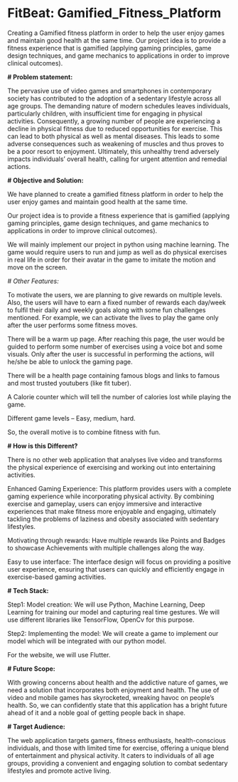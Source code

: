 # FitBeat: Gamified_Fitness_Platform
Creating a Gamified fitness platform in order to help the user enjoy games and maintain good health at the same time.  Our project idea is to provide a fitness experience that is gamified (applying gaming principles, game design techniques, and game mechanics to applications in order to improve clinical outcomes).

**# Problem statement:**

The pervasive use of video games and smartphones in contemporary society has contributed to the adoption of a sedentary lifestyle across all age groups. The demanding nature of modern schedules leaves individuals, particularly children, with insufficient time for engaging in physical activities. Consequently, a growing number of people are experiencing a decline in physical fitness due to reduced opportunities for exercise. This can lead to both physical as well as mental diseases. This leads to some adverse consequences such as weakening of muscles and thus proves to be a poor resort to enjoyment. Ultimately, this unhealthy trend adversely impacts individuals’ overall health, calling for urgent attention and remedial actions.

**# Objective and Solution:**

We have planned to create a gamified fitness platform in order to help the user enjoy games and maintain good health at the same time.

Our project idea is to provide a fitness experience that is gamified (applying gaming principles, game design techniques, and game mechanics to applications in order to improve clinical outcomes).

We will mainly implement our project in python using machine learning. The game would require users to run and jump as well as do physical exercises in real life in order for their avatar in the game to imitate the motion and move on the screen.

*# Other Features:*

To motivate the users, we are planning to give rewards on multiple levels. Also, the users will have to earn a fixed number of rewards each day/week to fulfil their daily and weekly goals along with some fun challenges mentioned. For example, we can activate the lives to play the game only after the user performs some fitness moves.

There will be a warm up page. After reaching this page, the user would be guided to perform some number of exercises using a voice bot and some visuals. Only after the user is successful in performing the actions, will he/she be able to unlock the gaming page.

There will be a health page containing famous blogs and links to famous and most trusted youtubers (like fit tuber).

A Calorie counter which will tell the number of calories lost while playing the game.

Different game levels – Easy, medium, hard.

So, the overall motive is to combine fitness with fun.

**# How is this Different?**

There is no other web application that analyses live video and transforms the physical experience of exercising and working out into entertaining activities.

Enhanced Gaming Experience: This platform provides users with a complete gaming experience while incorporating physical activity. By combining exercise and gameplay, users can enjoy immersive and interactive experiences that make fitness more enjoyable and engaging, ultimately tackling the problems of laziness and obesity associated with sedentary lifestyles.

Motivating through rewards: Have multiple rewards like Points and Badges to showcase Achievements with multiple challenges along the way.

Easy to use interface: The interface design will focus on providing a positive user experience, ensuring that users can quickly and efficiently engage in exercise-based gaming activities.

**# Tech Stack:**

Step1: Model creation: We will use Python, Machine Learning, Deep Learning for training our model and capturing real time gestures. We will use different libraries like TensorFlow, OpenCv for this purpose.

Step2: Implementing the model: We will create a game to implement our model which will be integrated with our python model.

For the website, we will use Flutter.

**# Future Scope:**

With growing concerns about health and the addictive nature of games, we need a solution that incorporates both enjoyment and health. The use of video and mobile games has skyrocketed, wreaking havoc on people’s health. So, we can confidently state that this application has a bright future ahead of it and a noble goal of getting people back in shape.

**# Target Audience:**

The web application targets gamers, fitness enthusiasts, health-conscious individuals, and those with limited time for exercise, offering a unique blend of entertainment and physical activity. It caters to individuals of all age groups, providing a convenient and engaging solution to combat sedentary lifestyles and promote active living.
